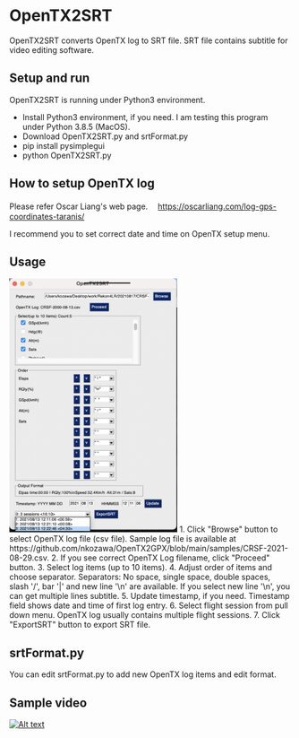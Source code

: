 # OpenTX2SRT
OpenTX2SRT converts OpenTX log to SRT file. SRT file contains subtitle for video editing software.

## Setup and run
OpenTX2SRT is running under Python3 environment.
- Install Python3 environment, if you need.
  I am testing this program under Python 3.8.5 (MacOS).
- Download OpenTX2SRT.py and srtFormat.py
- pip install pysimplegui
- python OpenTX2SRT.py

## How to setup OpenTX log
Please refer Oscar Liang's web page.　
https://oscarliang.com/log-gps-coordinates-taranis/

I recommend you to set correct date and time on OpenTX setup menu.

## Usage
<img src='/images/OpenTX2SRT.png' width=300>
1. Click "Browse" button to select OpenTX log file (csv file). Sample log file is available at https://github.com/nkozawa/OpenTX2GPX/blob/main/samples/CRSF-2021-08-29.csv.
2. If you see correct OpenTX Log filename, click "Proceed" button.
3. Select log items (up to 10 items).
4. Adjust order of items and choose separator. Separators: No space, single space, double spaces, slash '/', bar '|' and new line '\n' are available. If you select new line '\n', you can get multiple lines subtitle.
5. Update timestamp, if you need. Timestamp field shows date and time of first log entry.
6. Select flight session from pull down menu. OpenTX log usually contains multiple flight sessions.
7. Click "ExportSRT" button to export SRT file.

## srtFormat.py
You can edit srtFormat.py to add new OpenTX log items and edit format.

## Sample video
[![Alt text](https://img.youtube.com/vi/uzMHITpwiQ8/0.jpg)](https://www.youtube.com/watch?v=uzMHITpwiQ8)
